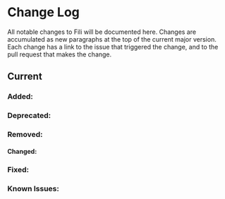 Change Log
==========

All notable changes to Fili will be documented here. Changes are accumulated as new paragraphs at the top of the current 
major version. Each change has a link to the issue that triggered the change, and to the pull request that makes the
change.

Current
-------

### Added:


### Deprecated:


### Removed:


#### Changed:


### Fixed:


### Known Issues:

